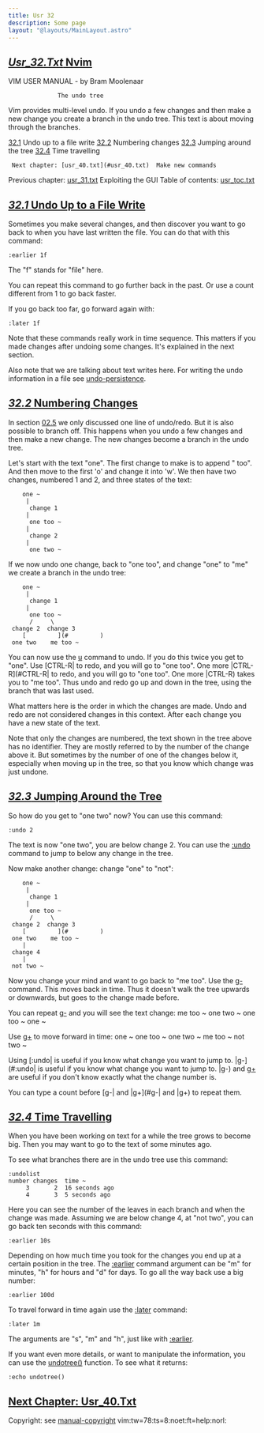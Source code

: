 ```yaml
---
title: Usr 32
description: Some page
layout: "@layouts/MainLayout.astro"
---
```



## <a id="" class="section-title" href="#">*Usr_32.Txt*	Nvim</a> 

VIM USER MANUAL - by Bram Moolenaar

			      The undo tree


Vim provides multi-level undo.  If you undo a few changes and then make a new
change you create a branch in the undo tree.  This text is about moving
through the branches.

[32.1](#32.1)	Undo up to a file write
[32.2](#32.2)	Numbering changes
[32.3](#32.3)	Jumping around the tree
[32.4](#32.4)	Time travelling

     Next chapter: [usr_40.txt](#usr_40.txt)  Make new commands
 Previous chapter: [usr_31.txt](#usr_31.txt)  Exploiting the GUI
Table of contents: [usr_toc.txt](#usr_toc.txt)


## <a id="" class="section-title" href="#">*32.1*	Undo Up to a File Write</a> 

Sometimes you make several changes, and then discover you want to go back to
when you have last written the file.  You can do that with this command:

	:earlier 1f

The "f" stands for "file" here.

You can repeat this command to go further back in the past.  Or use a count
different from 1 to go back faster.

If you go back too far, go forward again with:

	:later 1f

Note that these commands really work in time sequence.  This matters if you
made changes after undoing some changes.  It's explained in the next section.

Also note that we are talking about text writes here.  For writing the undo
information in a file see [undo-persistence](#undo-persistence).


## <a id="" class="section-title" href="#">*32.2*	Numbering Changes</a> 

In section [02.5](#02.5) we only discussed one line of undo/redo.  But it is also
possible to branch off.  This happens when you undo a few changes and then
make a new change.  The new changes become a branch in the undo tree.

Let's start with the text "one".  The first change to make is to append
" too".  And then move to the first 'o' and change it into 'w'.  We then have
two changes, numbered 1 and 2, and three states of the text:

		one ~
		 |
	      change 1
		 |
	      one too ~
		 |
	      change 2
		 |
	      one two ~

If we now undo one change, back to "one too", and change "one" to "me" we
create a branch in the undo tree:

		one ~
		 |
	      change 1
		 |
	      one too ~
	      /     \
	 change 2  change 3
	    [	      ](#	      )
	 one two    me too ~

You can now use the [u](#u) command to undo.  If you do this twice you get to
"one".  Use [CTRL-R| to redo, and you will go to "one too".  One more |CTRL-R](#CTRL-R| to redo, and you will go to "one too".  One more |CTRL-R)
takes you to "me too".  Thus undo and redo go up and down in the tree, using
the branch that was last used.

What matters here is the order in which the changes are made.  Undo and redo
are not considered changes in this context.  After each change you have a new
state of the text.

Note that only the changes are numbered, the text shown in the tree above has
no identifier.  They are mostly referred to by the number of the change above
it.  But sometimes by the number of one of the changes below it, especially
when moving up in the tree, so that you know which change was just undone.


## <a id="" class="section-title" href="#">*32.3*	Jumping Around the Tree</a> 

So how do you get to "one two" now?  You can use this command:

	:undo 2

The text is now "one two", you are below change 2.  You can use the [:undo](#:undo)
command to jump to below any change in the tree.

Now make another change: change "one" to "not":

		one ~
		 |
	      change 1
		 |
	      one too ~
	      /     \
	 change 2  change 3
	    [	      ](#	      )
	 one two    me too ~
	    |
	 change 4
	    |
	 not two ~

Now you change your mind and want to go back to "me too".  Use the [g-](#g-)
command.  This moves back in time.  Thus it doesn't walk the tree upwards or
downwards, but goes to the change made before.

You can repeat [g-](#g-) and you will see the text change:
	me too ~
	one two ~
	one too ~
	one ~

Use [g+](#g+) to move forward in time:
	one ~
	one too ~
	one two ~
	me too ~
	not two ~

Using [:undo| is useful if you know what change you want to jump to.  |g-](#:undo| is useful if you know what change you want to jump to.  |g-) and
[g+](#g+) are useful if you don't know exactly what the change number is.

You can type a count before [g-| and |g+](#g-| and |g+) to repeat them.


## <a id="" class="section-title" href="#">*32.4*	Time Travelling</a> 

When you have been working on text for a while the tree grows to become big.
Then you may want to go to the text of some minutes ago.

To see what branches there are in the undo tree use this command:

	:undolist
	number changes  time ~
	     3       2  16 seconds ago
	     4       3  5 seconds ago

Here you can see the number of the leaves in each branch and when the change
was made.  Assuming we are below change 4, at "not two", you can go back ten
seconds with this command:

	:earlier 10s

Depending on how much time you took for the changes you end up at a certain
position in the tree.  The [:earlier](#:earlier) command argument can be "m" for minutes,
"h" for hours and "d" for days.  To go all the way back use a big number:

	:earlier 100d

To travel forward in time again use the [:later](#:later) command:

	:later 1m

The arguments are "s", "m" and "h", just like with [:earlier](#:earlier).

If you want even more details, or want to manipulate the information, you can
use the [undotree()](#undotree()) function.  To see what it returns:

	:echo undotree()


## <a id="Make new commands" class="section-title" href="#Make new commands">Next Chapter: [Usr_40.Txt](#Usr_40.Txt)</a> 

Copyright: see [manual-copyright](#manual-copyright)  vim:tw=78:ts=8:noet:ft=help:norl:

